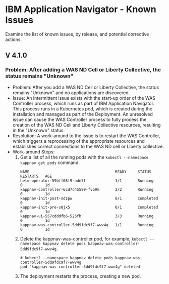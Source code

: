 # IBM Application Navigator - Known Issues

Examine the list of known issues, by release, and potential corrective actions.

## V 4.1.0

### Problem: After adding a WAS ND Cell or Liberty Collective, the status remains "Unknown"
* Problem: After you add a WAS ND Cell or Liberty Collective, the status remains "Unknown" and no applications are discovered.
* Issue: An intermittent issue exists with the start-up order of the WAS Controller process, which runs as part of IBM Application Navigator. This process runs in a Kubernetes pod, which is created during the installation and managed as part of the Deployment. An unresolved issue can cause the WAS Controller process to fully process the creation of the WAS ND Cell and Liberty Collective resources, resulting in the "Unknown" status.
* Resolution: A work-around to the issue is to restart the WAS Controller, which triggers a reprocessing of the appropriate resources and establishes correct connections to the WAS ND cell or Liberty collective.
* Work-around Steps:
  1. Get a list of all the running pods with the `kubectl --namespace kappnav get pods` command.
     ```
     NAME                                      READY     STATUS      RESTARTS   AGE
     helm-operator-59bff68f9-ndn7f             1/1       Running     0          1d
     kappnav-controller-6cd7c45599-fvb9m       2/2       Running     0          1d
     kappnav-init-post-sdzpw                   0/1       Completed   0          1d
     kappnav-init-pre-s8jx5                    0/1       Completed   0          1d
     kappnav-ui-557cdddfb6-525fh               3/3       Running     0          1d
     kappnav-was-controller-5dd9fdc9f7-wwv4g   1/1       Running     0          1d
     ```
  1. Delete the kappnav-was-controller pod, for example, `kubectl --namespace kappnav delete pods kappnav-was-controller-5dd9fdc9f7-wwv4g`.
     ```
     # kubectl --namespace kappnav delete pods kappnav-was-controller-5dd9fdc9f7-wwv4g
     pod "kappnav-was-controller-5dd9fdc9f7-wwv4g" deleted
     ```
  1. The deployment restarts the process, creating a new pod.
